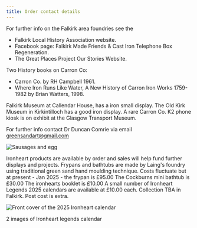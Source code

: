 ```yaml
---
title: Order contact details
---
```

For further info on the Falkirk area foundries see the

* Falkirk Local History Association website.
* Facebook page: Falkirk Made Friends & Cast Iron Telephone Box Regeneration.
* The Great Places Project Our Stories Website.

Two History books on Carron Co:

* Carron Co. by RH Campbell 1961.
* Where Iron Runs Like Water, A New History of Carron Iron Works 1759-1982 by Brian Watters, 1998.

Falkirk Museum at Callendar House, has a iron small display.
The Old Kirk Museum in Kirkintilloch has a good iron display.
A rare Carron Co. K2 phone kiosk is on exhibit at the Glasgow Transport Museum.

For further info contact Dr Duncan Comrie via email <greensandart@gmail.com>

![Sausages and egg](testing-the-frypan.jpg "L")

Ironheart products are available by order and sales will help fund further displays and projects.
Frypans and bathtubs are made by Laing's foundry using traditional green sand hand moulding technique.
Costs fluctuate but at present - Jan 2025 - the frypan is £95.00
The Cockburns mini bathtub is £30.00
The ironhearts booklet is £10.00
A small number of Ironheart Legends 2025 calendars are available at £10.00 each.
Collection TBA in Falkirk.
Post cost is extra.

![Front cover of the 2025 Ironheart calendar](2025-calendar-front.jpg)

2 images of Ironheart legends calendar

